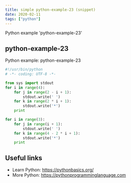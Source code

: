 ```yaml
---
title: simple python-example-23 (snippet)
date: 2020-02-11
tags: ["python"]
---
```

Python example 'python-example-23'


## python-example-23

Python example: python-example-23

```python
#!/usr/bin/python
# -*- coding: UTF-8 -*-

from sys import stdout
for i in range(4):
    for j in range(2 - i + 1):
        stdout.write(' ')
    for k in range(2 * i + 1):
        stdout.write('*')
    print

for i in range(3):
    for j in range(i + 1):
        stdout.write(' ')
    for k in range(4 - 2 * i + 1):
        stdout.write('*')
    print


```

## Useful links

- Learn Python: https://pythonbasics.org/
- More Python: https://pythonprogramminglanguage.com
